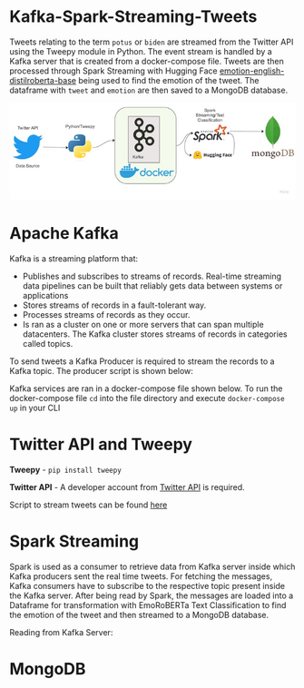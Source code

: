 # Kafka-Spark-Streaming-Tweets

Tweets relating to the term ``potus`` or ``biden`` are streamed from the Twitter API using the Tweepy module in Python. The event stream is handled by a Kafka server that is created from a docker-compose file. Tweets are then processed through Spark Streaming with Hugging Face [emotion-english-distilroberta-base](https://huggingface.co/j-hartmann/emotion-english-distilroberta-base?text=Oh+Happy+Day) being used to find the emotion of the tweet. The dataframe with ``tweet`` and ``emotion`` are then saved to a MongoDB database. 


![alt text](https://github.com/Raatid-Dilly/Kafka-Spark-Streaming-Tweets/blob/main/images/My%20First%20Board-2.jpg)

# Apache Kafka

Kafka is a streaming platform that:

- Publishes and subscribes to streams of records. Real-time streaming data pipelines can be built that reliably gets data between systems or applications
- Stores streams of records in a fault-tolerant way.
- Processes streams of records as they occur.
- Is ran as a cluster on one or more servers that can span multiple datacenters. The Kafka cluster stores streams of records in categories called topics. 

To send tweets a Kafka Producer is required to stream the records to a Kafka topic. The producer script is shown below:

Kafka services are ran in a docker-compose file shown below. To run the docker-compose file ``cd`` into the file directory and execute ``docker-compose up`` in your CLI

# Twitter API and Tweepy

**Tweepy** - ``pip install tweepy``

**Twitter API** - A developer account from [Twitter API](https://developer.twitter.com/en/docs/twitter-api) is required. 


Script to stream tweets can be found [here]()

# Spark Streaming

Spark is used as a consumer to retrieve data from Kafka server inside which Kafka producers sent the real time tweets. For fetching the messages, Kafka consumers have to subscribe to the respective topic present inside the Kafka server. After being read by Spark, the messages are loaded into a Dataframe for transformation with EmoRoBERTa Text Classification to find the emotion of the tweet and then streamed to a MongoDB database.

Reading from Kafka Server:



# MongoDB



